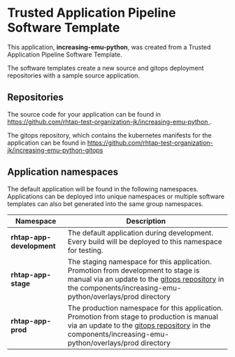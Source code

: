 # Trusted Application Pipeline Software Template

This application, **increasing-emu-python**, was created from a Trusted Application Pipeline Software Template.

The software templates create a new source and gitops deployment repositories with a sample source application. 

## Repositories

The source code for your application can be found in [https://github.com/rhtap-test-organization-jk/increasing-emu-python ](https://github.com/rhtap-test-organization-jk/increasing-emu-python ).
 
The gitops repository, which contains the kubernetes manifests for the application can be found in 
[https://github.com/rhtap-test-organization-jk/increasing-emu-python-gitops ](https://github.com/rhtap-test-organization-jk/increasing-emu-python-gitops ) 

## Application namespaces 

The default application will be found in the following namespaces. Applications can be deployed into unique namespaces or multiple software templates can also bet generated into the same group namespaces.  

|  Namespace   |  Description   |  
| -------- | -------- |   
| **rhtap-app-development** | The default application during development. Every build will be deployed to this namespace for testing. | 
| **rhtap-app-stage** | The staging namespace for this application. Promotion from development to stage is manual via an update to the [gitops repository](https://github.com/rhtap-test-organization-jk/increasing-emu-python-gitops ) in the components/increasing-emu-python/overlays/prod directory |  
| **rhtap-app-prod** | The production namespace for this application. Promotion from stage to production is manual via an update to the [gitops repository](https://github.com/rhtap-test-organization-jk/increasing-emu-python-gitops ) in the components/increasing-emu-python/overlays/prod directory | 